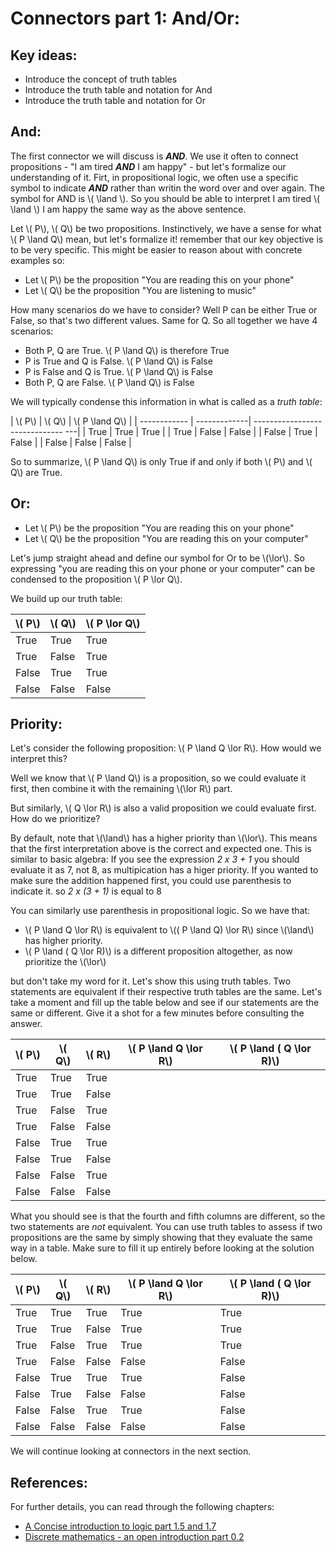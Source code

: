 # Connectors part 1: And/Or:

## Key ideas:
- Introduce the concept of truth tables
- Introduce the truth table and notation for And
- Introduce the truth table and notation for Or

## And:
The first connector we will discuss is ***AND***. We use it often to connect propositions - "I am tired ***AND*** I am happy" - but let's formalize our understanding of it. Firt, in propositional logic, we often use a specific symbol to indicate ***AND*** rather than writin the word over and over again. The symbol for AND is \\( \land \\). So you should be able to interpret I am tired \\( \land \\) I am happy the same way as the above sentence.

Let \\( P\\), \\( Q\\) be two propositions. Instinctively, we have a sense for what \\( P \land  Q\\) mean, but let's formalize it! remember that our key objective is to be very specific. This might be easier to reason about with concrete examples so:
- Let \\( P\\) be the proposition "You are reading this on your phone"
- Let \\( Q\\) be the proposition "You are listening to music"

How many scenarios do we have to consider? Well P can be either True or False, so that's two different values. Same for Q. So all together we have 4 scenarios:
- Both P, Q are True. \\( P \land  Q\\) is therefore True
- P is True and Q is False. \\( P \land  Q\\) is False
- P is False and Q is True. \\( P \land  Q\\) is False
- Both P, Q are False. \\( P \land  Q\\) is False

We will typically condense this information in what is called as a *truth table*:

| \\( P\\) | \\( Q\\) | \\( P \land  Q\\) |
| ------------ | -------------| ------------------------------ ---|
| True | True | True |
| True | False | False | 
| False | True | False | 
| False | False | False | 

So to summarize, \\( P \land  Q\\) is only True if and only if both \\( P\\) and \\( Q\\) are True.

## Or:

- Let \\( P\\) be the proposition "You are reading this on your phone"
- Let \\( Q\\) be the proposition "You are reading this on your computer"

Let's jump straight ahead and define our symbol for Or to be \\(\lor\\). So expressing  "you are reading this on your phone or your computer" can be condensed to the proposition \\( P \lor  Q\\). 

We build up our truth table:

| \\( P\\) | \\( Q\\) | \\( P \lor  Q\\) |
| ------------ | -------------| -----------------------------------|
| True | True | True |
| True | False | True | 
| False | True | True | 
| False | False | False | 

## Priority:
Let's consider the following proposition: \\( P \land  Q \lor  R\\). How would we interpret this?

Well we know that \\( P \land  Q\\) is a proposition, so we could evaluate it first, then combine it with the remaining \\(\lor  R\\) part.

But similarly, \\( Q \lor  R\\) is also a valid proposition we could evaluate first. How do we prioritize? 

By default, note that \\(\land\\) has a higher priority than \\(\lor\\). This means that the first interpretation above is the correct and expected one. 
This is similar to basic algebra: If you see the expression *2 x 3 + 1* you should evaluate it as 7, not 8, as multipication has a higer priority. If you wanted to make sure the addition happened first, you could use parenthesis to indicate it. so *2 x (3 + 1)* is equal to 8

You can similarly use parenthesis in propositional logic. So we have that:
- \\( P \land  Q \lor  R\\) is equivalent to  \\(( P \land  Q) \lor  R\\) since \\(\land\\) has higher priority.
-  \\( P \land ( Q \lor  R)\\) is a different proposition altogether, as now prioritize the \\(\lor\\)

but don't take my word for it. Let's show this using truth tables. Two statements are equivalent if their respective truth tables are the same. Let's take a moment and fill up the table below and see if our statements are the same or different. Give it a shot for a few minutes before consulting the answer.

| \\( P\\) | \\( Q\\) | \\( R\\) | \\( P \land  Q \lor  R\\) | \\( P \land ( Q \lor  R)\\) |
| ------------ | -------------| -----------------------------------|--|---| 
| True | True | True | | |
| True | True | False | | |
| True | False | True | | |
| True | False | False | | |
| False | True | True | | |
| False | True | False | | |
| False | False | True | | |
| False | False | False | | |

What you should see is that the fourth and fifth columns are different, so the two statements are *not* equivalent. You can use truth tables to assess if two propositions are the same by simply showing that they evaluate the same way in a table. Make sure to fill it up entirely before looking at the solution below.


| \\( P\\) | \\( Q\\) | \\( R\\) | \\( P \land  Q \lor  R\\) | \\( P \land ( Q \lor  R)\\) |
| ------------ | -------------| -----------------------------------|--|---| 
| True | True | True | True| True |
| True | True | False | True | True |
| True | False | True | True | True |
| True | False | False | False | False |
| False | True | True | True | False |
| False | True | False | False | False |
| False | False | True | True | False |
| False | False | False | False| False |

We will continue looking at connectors in the next section.

## References:

For further details, you can read through the following chapters:
- [A Concise introduction to logic part 1.5 and 1.7](https://open.umn.edu/opentextbooks/textbooks/452)
- [Discrete mathematics - an open introduction part 0.2](http://discrete.openmathbooks.org/dmoi3/sec_propositional.html)
